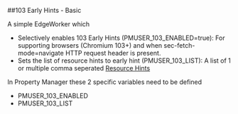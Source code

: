 
##103 Early Hints - Basic

A simple EdgeWorker which 
- Selectively enables 103 Early Hints (PMUSER_103_ENABLED=true): For supporting browsers (Chromium 103+) and when sec-fetch-mode=navigate HTTP request header is present.
- Sets the list of resource hints to early hint (PMUSER_103_LIST): A list of 1 or multiple comma seperated [Resource Hints](https://www.w3.org/TR/resource-hints/)

In Property Manager these 2 specific variables need to be defined
- PMUSER_103_ENABLED
- PMUSER_103_LIST
